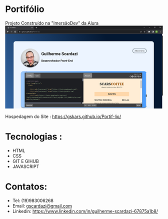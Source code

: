 # Portifólio

Projeto Construído na "ImersãoDev" da Alura
![pt](pt.png) 

Hospedagem do Site : https://gskars.github.io/Portif-lio/
# Tecnologias :
- HTML
- CSS
- GIT E GIHUB
- JAVASCRIPT
# Contatos:
- Tel: (19)983006268
- Email: gscardazi@gmail.com
- Linkedin: https://www.linkedin.com/in/guilherme-scardazi-67875a1b8/

